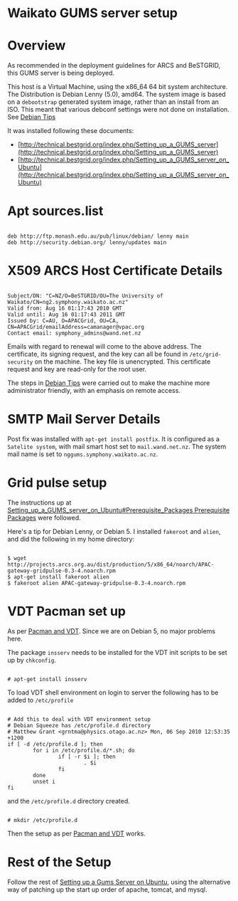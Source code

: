 # Waikato GUMS server setup

# Overview

As recommended in the deployment guidelines for ARCS and BeSTGRID, this GUMS server is being deployed.

This host is a Virtual Machine, using the x86_64 64 bit system architecture.  The Distribution is Debian Lenny (5.0), amd64.  The system image is based on a `debootstrap` generated system image, rather than an install from an ISO.  This meant that various debconf settings were not done on installation.  See [Debian Tips](debian-tips.md)

It was installed following these documents:

- [http://technical.bestgrid.org/index.php/Setting_up_a_GUMS_server](http://technical.bestgrid.org/index.php/Setting_up_a_GUMS_server)
- [http://technical.bestgrid.org/index.php/Setting_up_a_GUMS_server_on_Ubuntu](http://technical.bestgrid.org/index.php/Setting_up_a_GUMS_server_on_Ubuntu)

# Apt sources.list

``` 

deb http://ftp.monash.edu.au/pub/linux/debian/ lenny main
deb http://security.debian.org/ lenny/updates main

```

# X509 ARCS Host Certificate Details

``` 

Subject/DN: "C=NZ/O=BeSTGRID/OU=The University of Waikato/CN=ng2.symphony.waikato.ac.nz"
Valid from: Aug 16 01:17:43 2010 GMT
Valid until: Aug 16 01:17:43 2011 GMT
Issued by: C=AU, O=APACGrid, OU=CA, CN=APACGrid/emailAddress=camanager@vpac.org
Contact email: symphony_admins@wand.net.nz

```

Emails with regard to renewal will come to the above address.  The certificate, its signing request, and the key can all be found in `/etc/grid-security` on the machine.  The key file is unencrypted. This certificate request and key are read-only for the root user.

The steps in [Debian Tips](debian-tips.md) were carried out to make the machine more administrator friendly, with an emphasis on remote access.

# SMTP Mail Server Details

Post fix was installed with `apt-get install postfix`.  It is configured as a `Satelite system`, with mail smart host set to `mail.wand.net.nz`.  The system mail name is set to `nggums.symphony.waikato.ac.nz`.

# Grid pulse setup

The instructions up at [Setting_up_a_GUMS_server_on_Ubuntu#Prerequisite_Packages Prerequisite Packages](setting-up-a-gums-server-on-ubuntu.md) were followed.

Here's a tip for Debian Lenny, or Debian 5. I installed `fakeroot` and `alien`, and did the following in my home directory:

``` 

$ wget http://projects.arcs.org.au/dist/production/5/x86_64/noarch/APAC-gateway-gridpulse-0.3-4.noarch.rpm
$ apt-get install fakeroot alien
$ fakeroot alien APAC-gateway-gridpulse-0.3-4.noarch.rpm

```

# VDT Pacman set up

As per [Pacman and VDT](http://technical.bestgrid.org/index.php/Setting_up_a_GUMS_server_on_Ubuntu#Pacman_and_VDT). Since we are on Debian 5, no major problems here.

The package `insserv` needs to be installed for the VDT init scripts to be set up by `chkconfig`.

``` 

# apt-get install insserv

```

To load VDT shell environment on login to server the following has to be added to `/etc/profile`

``` 

# Add this to deal with VDT environment setup
# Debian Squeeze has /etc/profile.d directory
# Matthew Grant <grntma@physics.otago.ac.nz> Mon, 06 Sep 2010 12:53:35 +1200
if [ -d /etc/profile.d ]; then
        for i in /etc/profile.d/*.sh; do
                if [ -r $i ]; then
                        . $i
                fi
        done
        unset i
fi

```

and the `/etc/profile.d` directory created.

``` 

# mkdir /etc/profile.d

```

Then the setup as per [Pacman and VDT](http://technical.bestgrid.org/index.php/Setting_up_a_GUMS_server_on_Ubuntu#Pacman_and_VDT) works.

# Rest of the Setup

Follow the rest of [Setting up a Gums Server on Ubuntu](http://technical.bestgrid.org/index.php/Setting_up_a_GUMS_server_on_Ubuntu#Configure_VDT_certificate_distribution), using the alternative way of patching up the start up order of apache, tomcat, and mysql.
